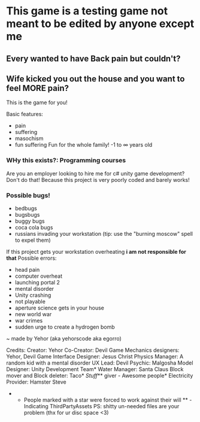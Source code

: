 # This game is a testing game not meant to be edited by anyone except me
## Every wanted to have Back pain but couldn't?
## Wife kicked you out the house and you want to feel MORE pain?
This is the game for you!

Basic features:
- pain
- suffering
- masochism
- fun suffering
Fun for the whole family! -1 to ∞ years old

### WHy this exists?: Programming courses
Are you an employer looking to hire me for c# unity game development? Don't do that! Because this project is very poorly coded and barely works!

### Possible bugs!
- bedbugs
- bugsbugs
- buggy bugs
- coca cola bugs
- russians invading your workstation (tip: use the "burning moscow" spell to expel them)

If this project gets your workstation overheating **i am not responsible for that**
Possible errors:
- head pain
- computer overheat
- launching portal 2
- mental disorder
- Unity crashing
- not playable
- aperture science gets in your house
- new world war
- war crimes
- sudden urge to create a hydrogen bomb

~ made by Yehor (aka yehorscode aka egorro)

Credits:
Creator: Yehor
Co-Creator: Devil
Game Mechanics designers: Yehor, Devil
Game Interface Designer: Jesus Christ
Physics Manager: A random kid with a mental disorder
UX Lead: Devil
Psychic: Malgosha
Model Designer: Unity Development Team*
Water Manager: Santa Claus
Block mover and Block deleter: Taco*
*Stuff*** giver - Awesome people*
Electricity Provider: Hamster
Steve

* - People marked with a star were forced to work against their will
** - Indicating ThirdPartyAssets
PS: shitty un-needed files are your problem (thx for ur disc space <3)
